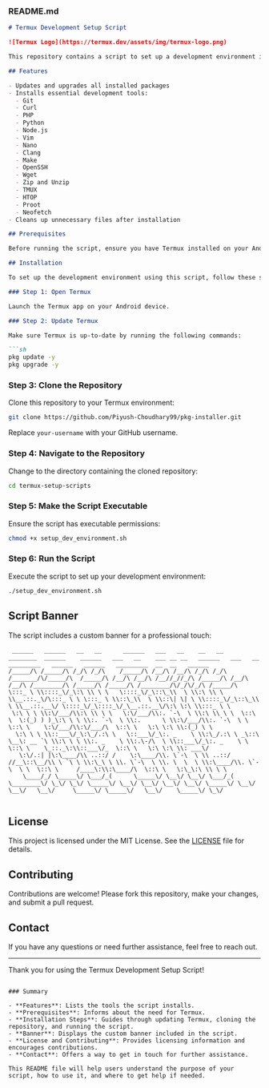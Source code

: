 

### README.md

```markdown
# Termux Development Setup Script

![Termux Logo](https://termux.dev/assets/img/termux-logo.png)

This repository contains a script to set up a development environment in Termux, an Android terminal emulator and Linux environment app. The script installs essential development tools and utilities, ensuring you have a ready-to-use environment for various development tasks.

## Features

- Updates and upgrades all installed packages
- Installs essential development tools:
  - Git
  - Curl
  - PHP
  - Python
  - Node.js
  - Vim
  - Nano
  - Clang
  - Make
  - OpenSSH
  - Wget
  - Zip and Unzip
  - TMUX
  - HTOP
  - Proot
  - Neofetch
- Cleans up unnecessary files after installation

## Prerequisites

Before running the script, ensure you have Termux installed on your Android device. You can download it from the [Google Play Store](https://play.google.com/store/apps/details?id=com.termux) or [F-Droid](https://f-droid.org/packages/com.termux/).

## Installation

To set up the development environment using this script, follow these steps:

### Step 1: Open Termux

Launch the Termux app on your Android device.

### Step 2: Update Termux

Make sure Termux is up-to-date by running the following commands:

```sh
pkg update -y
pkg upgrade -y
```

### Step 3: Clone the Repository

Clone this repository to your Termux environment:

```sh
git clone https://github.com/Piyush-Choudhary99/pkg-installer.git
```

Replace `your-username` with your GitHub username.

### Step 4: Navigate to the Repository

Change to the directory containing the cloned repository:

```sh
cd termux-setup-scripts
```

### Step 5: Make the Script Executable

Ensure the script has executable permissions:

```sh
chmod +x setup_dev_environment.sh
```

### Step 6: Run the Script

Execute the script to set up your development environment:

```sh
./setup_dev_environment.sh
```

## Script Banner

The script includes a custom banner for a professional touch:

```
 ______   ______   __   __      ______   ___   __    __   __   ________  ______    ______   ___   __    ___ __ __   ______   ___   __    _________   ______   ______   _________  __  __   ______    
/_____/\ /_____/\ /_/\ /_/\    /_____/\ /__/\ /__/\ /_/\ /_/\ /_______/\/_____/\  /_____/\ /__/\ /__/\ /__//_//_/\ /_____/\ /__/\ /__/\ /________/\ /_____/\ /_____/\ /________/\/_/\/_/\ /_____/\   
\:::_ \ \\::::_\/_\:\ \\ \ \   \::::_\/_\::\_\\  \ \\:\ \\ \ \\__.::._\/\:::_ \ \ \:::_ \ \\::\_\\  \ \\::\| \| \ \\::::_\/_\::\_\\  \ \\__.::.__\/ \::::_\/_\::::_\/_\__.::.__\/\:\ \:\ \\:::_ \ \  
 \:\ \ \ \\:\/___/\\:\ \\ \ \   \:\/___/\\:. `-\  \ \\:\ \\ \ \  \::\ \  \:(_) ) )_\:\ \ \ \\:. `-\  \ \\:.      \ \\:\/___/\\:. `-\  \ \  \::\ \    \:\/___/\\:\/___/\  \::\ \   \:\ \:\ \\:(_) \ \ 
  \:\ \ \ \\::___\/_\:\_/.:\ \   \::___\/_\:. _    \ \\:\_/.:\ \ _\::\ \__\: __ `\ \\:\ \ \ \\:. _    \ \\:.\-/\  \ \\::___\/_\:. _    \ \  \::\ \    \_::._\:\\::___\/_  \::\ \   \:\ \:\ \\: ___\/ 
   \:\/.:| |\:\____/\\ ..::/ /    \:\____/\\. \`-\  \ \\ ..::/ //__\::\__/\\ \ `\ \ \\:\_\ \ \\. \`-\  \ \\. \  \  \ \\:\____/\\. \`-\  \ \  \::\ \     /____\:\\:\____/\  \::\ \   \:\_\:\ \\ \ \   
    \____/_/ \_____\/ \___/_(      \_____\/ \__\/ \__\/ \___/_( \________\/ \_\/ \_\/ \_____\/ \__\/ \__\/ \__\/ \__\/ \_____\/ \__\/ \__\/   \__\/     \_____\/ \_____\/   \__\/    \_____\/ \_\/   
                                                                                                                                                                                                     
```

## License

This project is licensed under the MIT License. See the [LICENSE](LICENSE) file for details.

## Contributing

Contributions are welcome! Please fork this repository, make your changes, and submit a pull request.

## Contact

If you have any questions or need further assistance, feel free to reach out.

---

Thank you for using the Termux Development Setup Script!
```

### Summary

- **Features**: Lists the tools the script installs.
- **Prerequisites**: Informs about the need for Termux.
- **Installation Steps**: Guides through updating Termux, cloning the repository, and running the script.
- **Banner**: Displays the custom banner included in the script.
- **License and Contributing**: Provides licensing information and encourages contributions.
- **Contact**: Offers a way to get in touch for further assistance.

This README file will help users understand the purpose of your script, how to use it, and where to get help if needed.
